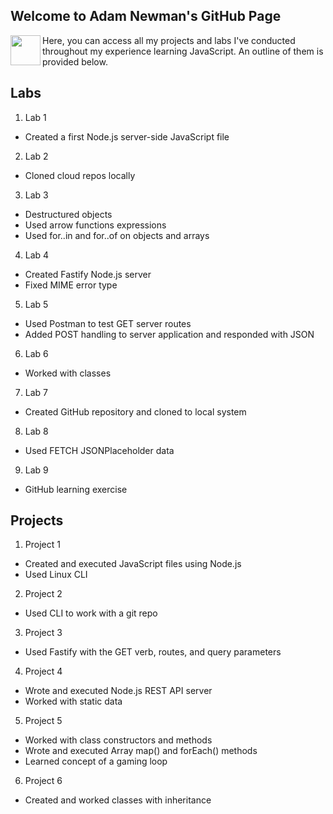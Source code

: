 ## Welcome to Adam Newman's GitHub Page

<a href="url"><img src="http://url.to/image.png" align="left" height="48" width="48" ></a>

Here, you can access all my projects and labs I've conducted throughout my experience learning JavaScript. An outline of them is provided below.

## Labs

1. Lab 1
  - Created a first Node.js server-side JavaScript file

2. Lab 2
  - Cloned cloud repos locally

3. Lab 3
  - Destructured objects
  - Used arrow functions expressions
  - Used for..in and for..of on objects and arrays

4. Lab 4
  - Created Fastify Node.js server
  - Fixed MIME error type

5. Lab 5
  - Used Postman to test GET server routes
  - Added POST handling to server application and responded with JSON

6. Lab 6
  - Worked with classes

7. Lab 7
  - Created GitHub repository and cloned to local system

8. Lab 8
  - Used FETCH JSONPlaceholder data

9. Lab 9
  - GitHub learning exercise

## Projects

1. Project 1
  - Created and executed JavaScript files using Node.js
  - Used Linux CLI

2. Project 2
  - Used CLI to work with a git repo

3. Project 3
  - Used Fastify with the GET verb, routes, and query parameters
 
4. Project 4
  - Wrote and executed Node.js REST API server
  - Worked with static data

5. Project 5
  - Worked with class constructors and methods
  - Wrote and executed Array map() and forEach() methods
  - Learned concept of a gaming loop

6. Project 6
  - Created and worked classes with inheritance
